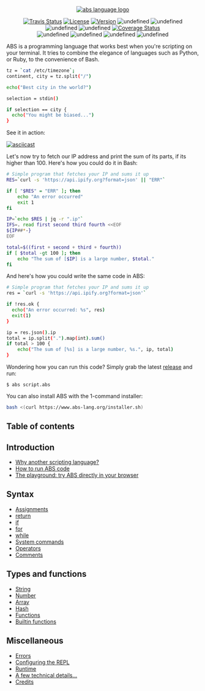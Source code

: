 <p align="center">
  <a href="https://www.abs-lang.org/">
    <img alt="abs language logo" src="https://github.com/abs-lang/abs/blob/master/bin/abs-horizontal.png?raw=true">
  </a>
</p>

<p align="center">
  <a href="https://travis-ci.com/abs-lang/abs"><img alt="Travis Status" src="https://travis-ci.com/abs-lang/abs.svg?branch=master"></a>
  <a href="https://github.com/abs-lang/abs"><img alt="License" src="https://img.shields.io/github/license/abs-lang/abs.svg"></a>
  <a href="https://github.com/abs-lang/abs"><img alt="Version" src="https://img.shields.io/github/release-pre/abs-lang/abs.svg"></a>
  <img href="https://github.com/abs-lang/abs/releases" alt="undefined" src="https://img.shields.io/github/release-date/abs-lang/abs.svg?style=flat">
  <img href="https://github.com/abs-lang/abs/releases" alt="undefined" src="https://img.shields.io/github/downloads/abs-lang/abs/total.svg?style=flat">
  <br />
  <img href="https://github.com/abs-lang/abs" alt="undefined" src="https://img.shields.io/badge/platform-linux | macosx | windows-red.svg">
  <img href="https://github.com/abs-lang/abs" alt="undefined"  src="https://img.shields.io/github/last-commit/abs-lang/abs.svg?style=flat">
  <a href='https://coveralls.io/github/abs-lang/abs'><img src='https://coveralls.io/repos/github/abs-lang/abs/badge.svg' alt='Coverage Status' /></a>
  <br />
  <img href="https://github.com/abs-lang/abs" alt="undefined" src="https://img.shields.io/github/contributors/abs-lang/abs.svg?style=flat">
  <img href="https://github.com/abs-lang/abs/issues" alt="undefined" src="https://img.shields.io/github/issues/abs-lang/abs.svg?style=flat">
  <img href="https://github.com/abs-lang/abs/pulls" alt="undefined" src="https://img.shields.io/github/issues-pr-closed/abs-lang/abs.svg?style=flat">
  <img href="https://github.com/abs-lang/abs" alt="undefined" src="https://img.shields.io/github/stars/abs-lang/abs.svg?style=social">
</p>

ABS is a programming language that works best when you're scripting on
your terminal. It tries to combine the elegance of languages
such as Python, or Ruby, to the convenience of Bash.

``` bash
tz = `cat /etc/timezone`;
continent, city = tz.split("/")

echo("Best city in the world?")

selection = stdin()

if selection == city {
  echo("You might be biased...")
}
```

See it in action:

[![asciicast](https://asciinema.org/a/218909.svg)](https://asciinema.org/a/218909)

Let's now try to fetch our IP address and print the sum of its
parts, if its higher than 100. Here's how you could do it
in Bash:

``` bash
# Simple program that fetches your IP and sums it up
RES=`curl -s 'https://api.ipify.org?format=json' || "ERR"`

if [ "$RES" = "ERR" ]; then
    echo "An error occurred"
    exit 1
fi

IP=`echo $RES | jq -r ".ip"`
IFS=. read first second third fourth <<EOF
${IP##*-}
EOF

total=$((first + second + third + fourth))
if [ $total -gt 100 ]; then
    echo "The sum of [$IP] is a large number, $total."
fi
```

And here's how you could write the same code in ABS:

``` bash
# Simple program that fetches your IP and sums it up
res = `curl -s 'https://api.ipify.org?format=json'`

if !res.ok {
  echo("An error occurred: %s", res)
  exit(1)
}

ip = res.json().ip
total = ip.split(".").map(int).sum()
if total > 100 {
    echo("The sum of [%s] is a large number, %s.", ip, total)
}
```

Wondering how you can run this code? Simply grab the latest
[release](https://github.com/abs-lang/abs/releases) and run:

```
$ abs script.abs
```

You can also install ABS with the 1-command installer:

``` bash
bash <(curl https://www.abs-lang.org/installer.sh)
```

## Table of contents

## Introduction

* [Why another scripting language?](/introduction/why-another-scripting-language)
* [How to run ABS code](/introduction/how-to-run-abs-code)
* [The playground: try ABS directly in your browser](/playground)

## Syntax

* [Assignments](/syntax/assignments)
* [return](/syntax/return)
* [if](/syntax/if)
* [for](/syntax/for)
* [while](/syntax/while)
* [System commands](/syntax/system-commands)
* [Operators](/syntax/operators)
* [Comments](/syntax/comments)

## Types and functions

* [String](/types/string)
* [Number](/types/number)
* [Array](/types/array)
* [Hash](/types/hash)
* [Functions](/types/function)
* [Builtin functions](/types/builtin-function)

## Miscellaneous

* [Errors](/misc/error)
* [Configuring the REPL](/misc/configuring-the-repl)
* [Runtime](/misc/runtime)
* [A few technical details...](/misc/technical-details)
* [Credits](/misc/credits)
